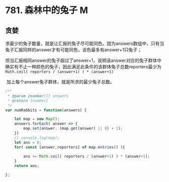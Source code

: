 # 781. 森林中的兔子 M

## 贪婪

​	求最少的兔子数量，就是让汇报的兔子尽可能同色。因为answers数组中，只有当兔子汇报同样的answer才有可能同色，该色最多有answer+1只兔子；

​	但当汇报相同answer的兔子超过了answer+1，说明该answer对应的兔子群体中确实有不止一种颜色的兔子，因此满足此条件的该群体兔子总数reporters最少为 `Math.ceil( reporters / (answer+1) ) * (answer+1)`

​	加上每个answer兔子群体，就是所求的最少兔子总数。

```js
/**
 * @param {number[]} answers
 * @return {number}
 */
var numRabbits = function(answers) {

    let map = new Map();
    answers.forEach( answer => {
        map.set(answer, (map.get(answer) || 0) + 1);
    })
    // console.log(map);
    let ans = 0;
    for( const [answer,reporters] of map.entries() ){
        
        ans += Math.ceil( reporters / (answer+1) ) * (answer+1);
    }
    return ans;

};
```

